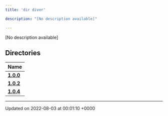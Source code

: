 ```yaml
---
title: 'dir diver'

description: "[No description available]"

---
```







[No description available]

## Directories

| Name           |
| -------------- |
| **[1.0.0](/documentation/code/colliderbit_development/files/dir_6c04a1e179ff3f90d749306cdd76978f/#dir-1.0.0)**  |
| **[1.0.2](/documentation/code/colliderbit_development/files/dir_8377966446dd4e09f5d090c6a2b8fcf0/#dir-1.0.2)**  |
| **[1.0.4](/documentation/code/colliderbit_development/files/dir_298c204ec23185c23e79e52b448534b2/#dir-1.0.4)**  |






-------------------------------

Updated on 2022-08-03 at 00:01:10 +0000
